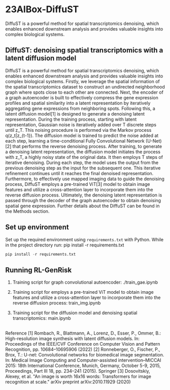 # 23AIBox-DiffuST
DiffuST is a powerful method for spatial transcriptomics denoising, which enables enhanced downstream analysis and provides valuable insights into complex biological systems.
## DiffuST: denoising spatial transcriptomics with a latent diffusion model
DiffuST is a powerful method for spatial transcriptomics denoising, which enables enhanced downstream analysis and provides valuable insights into complex biological systems. Firstly, we leverage the spatial information of the spatial transcriptomics dataset to construct an undirected neighborhood graph where spots close to each other are connected. Next, the encoder of a graph autoencoder is built to effectively compress the gene expression profiles and spatial similarity into a latent representation by iteratively aggregating gene expressions from neighboring spots. Following this, a latent diffusion model[1] is designed to generate a denoising latent representation. During the training process, starting with latent representation, Gaussian noise is iteratively added over T discrete steps until z_T. This noising procedure is performed via the Markov process q(z_t|z_{t-1}). The diffusion model is trained to predict the noise added at each step, learning a time-conditional Fully Convolutional Network (U-Net)[2] that performs the reverse denoising process. After training, to generate a denoising latent representation, the diffusion model initiates the process with z_T, a highly noisy state of the original data. It then employs T steps of iterative denoising. During each step, the model uses the output from the previous denoising step as the input for the subsequent one. This iterative refinement continues until it reaches the final denoised representation. Furthermore, to effectively use mapped imaging data to guide the denoising process, DiffuST employs a pre-trained ViT[3] model to obtain image features and utilize a cross-attention layer to incorporate them into the reverse diffusion process. Ultimately, the denoising latent representation is passed through the decoder of the graph autoencoder to obtain denoising spatial gene expression. Further details about the DiffuST can be found in the Methods section.
## Set up environment
Set up the required environment using `requirements.txt` with Python. While in the project directory run:
pip install -r requirements.txt
```python
pip install -r requirements.txt
```
## Running RL-GenRisk
1. Training script for graph convolutional autoencoder: ./train_gae.ipynb

2. Training script for employs a pre-trained ViT model to obtain image features and utilize a cross-attention layer to incorporate them into the reverse diffusion process: train_img.ipynb

3. Training script for the diffusion model and denoising spatial transcriptomics: main.ipynb
## 
Reference
[1] Rombach, R., Blattmann, A., Lorenz, D., Esser, P., Ommer, B.: High-resolution image synthesis with latent diffusion models. In: Proceedings of the IEEE/CVF Conference on Computer Vision and Pattern Recognition, pp. 10684–10695906 (2022)
[2] Ronneberger, O., Fischer, P., Brox, T.: U-net: Convolutional networks for biomedical image segmentation. In: Medical Image Computing and Computer-assisted intervention–MICCAI 2015: 18th International Conference, Munich, Germany, October 5-9, 2015, Proceedings, Part III 18, pp. 234–241 (2015). Springer
[3] Dosovitskiy, Alexey, et al. "An image is worth 16x16 words: Transformers for image recognition at scale." arXiv preprint arXiv:2010.11929 (2020)
